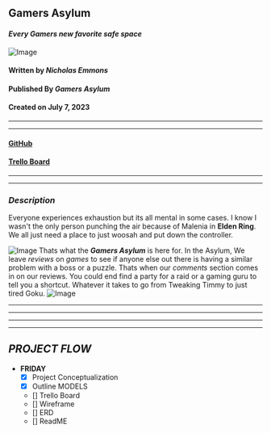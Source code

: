 ## **Gamers Asylum**
#### _Every Gamers new favorite safe space_

![Image](StrawhatsTogether)

#### Written by ***Nicholas Emmons***
#### Published By ***Gamers Asylum***
#### Created on July 7, 2023
***
***

#### [**GitHub**]()
#### [**Trello Board**]()

***
***
### _**Description**_
Everyone experiences exhaustion but its all mental in some cases. I know I wasn't the only person punching the air because of Malenia in **Elden Ring**. We all just need a place to just woosah and put down the controller.

![Image](TweakingTimmy)
Thats what the ***Gamers Asylum*** is here for. In the Asylum, We leave *reviews* on *games* to see if anyone else out there is having a similar problem with a boss or a puzzle. Thats when our *comments* section comes in on our reviews. You could end find a party for a raid or a gaming guru to tell you a shortcut. Whatever it takes to go from Tweaking Timmy to just tired Goku.
![Image](TiredGoku)

***
***

***
***

## _**PROJECT FLOW**_

- **FRIDAY**
    - [X] Project Conceptualization   
    - [X] Outline MODELS     
    - [] Trello Board   
    - [] Wireframe   
    - [] ERD   
    - [] ReadME   
